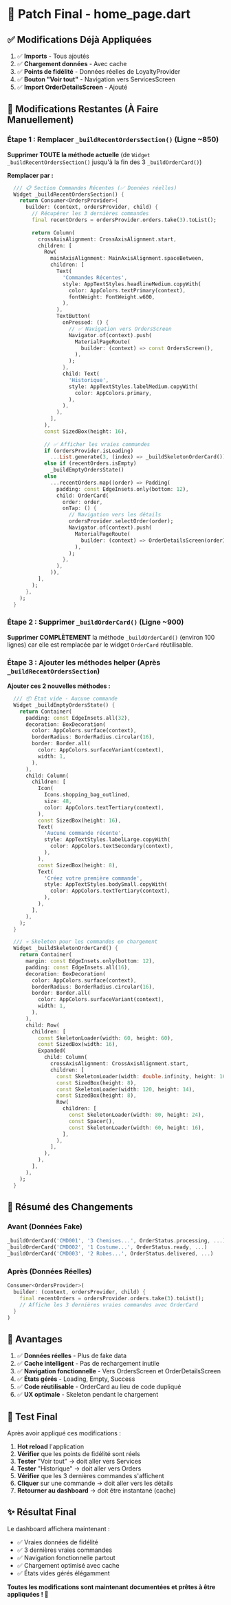 # 🎯 Patch Final - home_page.dart

## ✅ Modifications Déjà Appliquées

1. ✅ **Imports** - Tous ajoutés
2. ✅ **Chargement données** - Avec cache
3. ✅ **Points de fidélité** - Données réelles de LoyaltyProvider
4. ✅ **Bouton "Voir tout"** - Navigation vers ServicesScreen
5. ✅ **Import OrderDetailsScreen** - Ajouté

## 🔧 Modifications Restantes (À Faire Manuellement)

### Étape 1 : Remplacer `_buildRecentOrdersSection()` (Ligne ~850)

**Supprimer TOUTE la méthode actuelle** (de `Widget _buildRecentOrdersSection()` jusqu'à la fin des 3 `_buildOrderCard()`)

**Remplacer par :**

```dart
  /// 📋 Section Commandes Récentes (✅ Données réelles)
  Widget _buildRecentOrdersSection() {
    return Consumer<OrdersProvider>(
      builder: (context, ordersProvider, child) {
        // Récupérer les 3 dernières commandes
        final recentOrders = ordersProvider.orders.take(3).toList();
        
        return Column(
          crossAxisAlignment: CrossAxisAlignment.start,
          children: [
            Row(
              mainAxisAlignment: MainAxisAlignment.spaceBetween,
              children: [
                Text(
                  'Commandes Récentes',
                  style: AppTextStyles.headlineMedium.copyWith(
                    color: AppColors.textPrimary(context),
                    fontWeight: FontWeight.w600,
                  ),
                ),
                TextButton(
                  onPressed: () {
                    // ✅ Navigation vers OrdersScreen
                    Navigator.of(context).push(
                      MaterialPageRoute(
                        builder: (context) => const OrdersScreen(),
                      ),
                    );
                  },
                  child: Text(
                    'Historique',
                    style: AppTextStyles.labelMedium.copyWith(
                      color: AppColors.primary,
                    ),
                  ),
                ),
              ],
            ),
            const SizedBox(height: 16),
            
            // ✅ Afficher les vraies commandes
            if (ordersProvider.isLoading)
              ...List.generate(3, (index) => _buildSkeletonOrderCard())
            else if (recentOrders.isEmpty)
              _buildEmptyOrdersState()
            else
              ...recentOrders.map((order) => Padding(
                padding: const EdgeInsets.only(bottom: 12),
                child: OrderCard(
                  order: order,
                  onTap: () {
                    // Navigation vers les détails
                    ordersProvider.selectOrder(order);
                    Navigator.of(context).push(
                      MaterialPageRoute(
                        builder: (context) => OrderDetailsScreen(orderId: order.id),
                      ),
                    );
                  },
                ),
              )),
          ],
        );
      },
    );
  }
```

### Étape 2 : Supprimer `_buildOrderCard()` (Ligne ~900)

**Supprimer COMPLÈTEMENT** la méthode `_buildOrderCard()` (environ 100 lignes) car elle est remplacée par le widget `OrderCard` réutilisable.

### Étape 3 : Ajouter les méthodes helper (Après `_buildRecentOrdersSection`)

**Ajouter ces 2 nouvelles méthodes :**

```dart
  /// 📦 État vide - Aucune commande
  Widget _buildEmptyOrdersState() {
    return Container(
      padding: const EdgeInsets.all(32),
      decoration: BoxDecoration(
        color: AppColors.surface(context),
        borderRadius: BorderRadius.circular(16),
        border: Border.all(
          color: AppColors.surfaceVariant(context),
          width: 1,
        ),
      ),
      child: Column(
        children: [
          Icon(
            Icons.shopping_bag_outlined,
            size: 48,
            color: AppColors.textTertiary(context),
          ),
          const SizedBox(height: 16),
          Text(
            'Aucune commande récente',
            style: AppTextStyles.labelLarge.copyWith(
              color: AppColors.textSecondary(context),
            ),
          ),
          const SizedBox(height: 8),
          Text(
            'Créez votre première commande',
            style: AppTextStyles.bodySmall.copyWith(
              color: AppColors.textTertiary(context),
            ),
          ),
        ],
      ),
    );
  }

  /// 💀 Skeleton pour les commandes en chargement
  Widget _buildSkeletonOrderCard() {
    return Container(
      margin: const EdgeInsets.only(bottom: 12),
      padding: const EdgeInsets.all(16),
      decoration: BoxDecoration(
        color: AppColors.surface(context),
        borderRadius: BorderRadius.circular(16),
        border: Border.all(
          color: AppColors.surfaceVariant(context),
          width: 1,
        ),
      ),
      child: Row(
        children: [
          const SkeletonLoader(width: 60, height: 60),
          const SizedBox(width: 16),
          Expanded(
            child: Column(
              crossAxisAlignment: CrossAxisAlignment.start,
              children: [
                const SkeletonLoader(width: double.infinity, height: 16),
                const SizedBox(height: 8),
                const SkeletonLoader(width: 120, height: 14),
                const SizedBox(height: 8),
                Row(
                  children: [
                    const SkeletonLoader(width: 80, height: 24),
                    const Spacer(),
                    const SkeletonLoader(width: 60, height: 16),
                  ],
                ),
              ],
            ),
          ),
        ],
      ),
    );
  }
```

## 📝 Résumé des Changements

### Avant (Données Fake)
```dart
_buildOrderCard('CMD001', '3 Chemises...', OrderStatus.processing, ...)
_buildOrderCard('CMD002', '1 Costume...', OrderStatus.ready, ...)
_buildOrderCard('CMD003', '2 Robes...', OrderStatus.delivered, ...)
```

### Après (Données Réelles)
```dart
Consumer<OrdersProvider>(
  builder: (context, ordersProvider, child) {
    final recentOrders = ordersProvider.orders.take(3).toList();
    // Affiche les 3 dernières vraies commandes avec OrderCard
  }
)
```

## 🎯 Avantages

1. ✅ **Données réelles** - Plus de fake data
2. ✅ **Cache intelligent** - Pas de rechargement inutile
3. ✅ **Navigation fonctionnelle** - Vers OrdersScreen et OrderDetailsScreen
4. ✅ **États gérés** - Loading, Empty, Success
5. ✅ **Code réutilisable** - OrderCard au lieu de code dupliqué
6. ✅ **UX optimale** - Skeleton pendant le chargement

## 🚀 Test Final

Après avoir appliqué ces modifications :

1. **Hot reload** l'application
2. **Vérifier** que les points de fidélité sont réels
3. **Tester** "Voir tout" → doit aller vers Services
4. **Tester** "Historique" → doit aller vers Orders
5. **Vérifier** que les 3 dernières commandes s'affichent
6. **Cliquer** sur une commande → doit aller vers les détails
7. **Retourner au dashboard** → doit être instantané (cache)

## ✨ Résultat Final

Le dashboard affichera maintenant :
- ✅ Vraies données de fidélité
- ✅ 3 dernières vraies commandes
- ✅ Navigation fonctionnelle partout
- ✅ Chargement optimisé avec cache
- ✅ États vides gérés élégamment

**Toutes les modifications sont maintenant documentées et prêtes à être appliquées ! 🎉**
